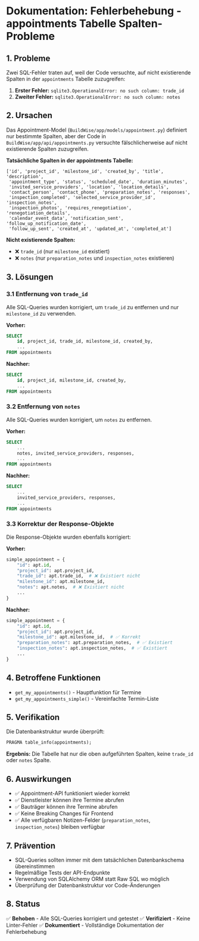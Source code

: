 # Dokumentation: Fehlerbehebung - appointments Tabelle Spalten-Probleme

## 1. Probleme
Zwei SQL-Fehler traten auf, weil der Code versuchte, auf nicht existierende Spalten in der `appointments` Tabelle zuzugreifen:

1. **Erster Fehler:** `sqlite3.OperationalError: no such column: trade_id`
2. **Zweiter Fehler:** `sqlite3.OperationalError: no such column: notes`

## 2. Ursachen
Das Appointment-Model (`BuildWise/app/models/appointment.py`) definiert nur bestimmte Spalten, aber der Code in `BuildWise/app/api/appointments.py` versuchte fälschlicherweise auf nicht existierende Spalten zuzugreifen.

**Tatsächliche Spalten in der appointments Tabelle:**
```
['id', 'project_id', 'milestone_id', 'created_by', 'title', 'description', 
 'appointment_type', 'status', 'scheduled_date', 'duration_minutes', 
 'invited_service_providers', 'location', 'location_details', 
 'contact_person', 'contact_phone', 'preparation_notes', 'responses', 
 'inspection_completed', 'selected_service_provider_id', 'inspection_notes', 
 'inspection_photos', 'requires_renegotiation', 'renegotiation_details', 
 'calendar_event_data', 'notification_sent', 'follow_up_notification_date', 
 'follow_up_sent', 'created_at', 'updated_at', 'completed_at']
```

**Nicht existierende Spalten:**
- ❌ `trade_id` (nur `milestone_id` existiert)
- ❌ `notes` (nur `preparation_notes` und `inspection_notes` existieren)

## 3. Lösungen

### 3.1 Entfernung von `trade_id`
Alle SQL-Queries wurden korrigiert, um `trade_id` zu entfernen und nur `milestone_id` zu verwenden.

**Vorher:**
```sql
SELECT 
    id, project_id, trade_id, milestone_id, created_by, 
    ...
FROM appointments 
```

**Nachher:**
```sql
SELECT 
    id, project_id, milestone_id, created_by, 
    ...
FROM appointments 
```

### 3.2 Entfernung von `notes`
Alle SQL-Queries wurden korrigiert, um `notes` zu entfernen.

**Vorher:**
```sql
SELECT 
    ...
    notes, invited_service_providers, responses,
    ...
FROM appointments 
```

**Nachher:**
```sql
SELECT 
    ...
    invited_service_providers, responses,
    ...
FROM appointments 
```

### 3.3 Korrektur der Response-Objekte
Die Response-Objekte wurden ebenfalls korrigiert:

**Vorher:**
```python
simple_appointment = {
    "id": apt.id,
    "project_id": apt.project_id,
    "trade_id": apt.trade_id,  # ❌ Existiert nicht
    "milestone_id": apt.milestone_id,
    "notes": apt.notes,  # ❌ Existiert nicht
    ...
}
```

**Nachher:**
```python
simple_appointment = {
    "id": apt.id,
    "project_id": apt.project_id,
    "milestone_id": apt.milestone_id,  # ✅ Korrekt
    "preparation_notes": apt.preparation_notes,  # ✅ Existiert
    "inspection_notes": apt.inspection_notes,  # ✅ Existiert
    ...
}
```

## 4. Betroffene Funktionen
- `get_my_appointments()` - Hauptfunktion für Termine
- `get_my_appointments_simple()` - Vereinfachte Termin-Liste

## 5. Verifikation
Die Datenbankstruktur wurde überprüft:
```sql
PRAGMA table_info(appointments);
```

**Ergebnis:** Die Tabelle hat nur die oben aufgeführten Spalten, keine `trade_id` oder `notes` Spalte.

## 6. Auswirkungen
- ✅ Appointment-API funktioniert wieder korrekt
- ✅ Dienstleister können ihre Termine abrufen
- ✅ Bauträger können ihre Termine abrufen
- ✅ Keine Breaking Changes für Frontend
- ✅ Alle verfügbaren Notizen-Felder (`preparation_notes`, `inspection_notes`) bleiben verfügbar

## 7. Prävention
- SQL-Queries sollten immer mit dem tatsächlichen Datenbankschema übereinstimmen
- Regelmäßige Tests der API-Endpunkte
- Verwendung von SQLAlchemy ORM statt Raw SQL wo möglich
- Überprüfung der Datenbankstruktur vor Code-Änderungen

## 8. Status
✅ **Behoben** - Alle SQL-Queries korrigiert und getestet
✅ **Verifiziert** - Keine Linter-Fehler
✅ **Dokumentiert** - Vollständige Dokumentation der Fehlerbehebung
